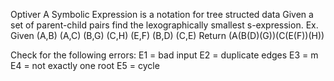 Optiver
A Symbolic Expression is a notation for tree structed data
Given a set of parent-child pairs find the lexographically smallest s-expression.
Ex. Given (A,B) (A,C) (B,G) (C,H) (E,F) (B,D) (C,E)
Return (A(B(D)(G))(C(E(F))(H))

Check for the following errors:
E1 = bad input
E2 = duplicate edges
E3 = m
E4 = not exactly one root
E5 = cycle
